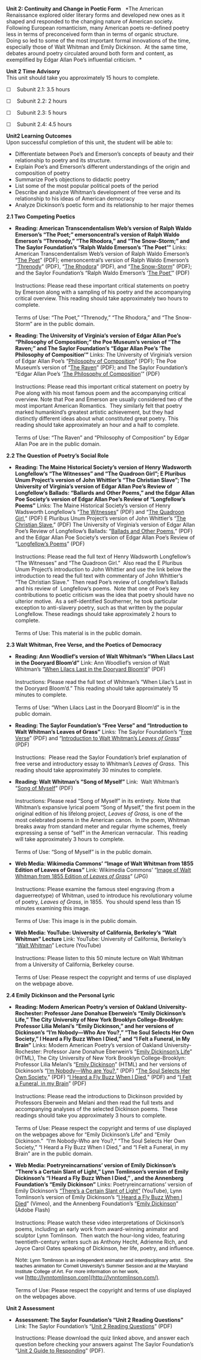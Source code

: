 **Unit 2: Continuity and Change in Poetic Form** <span id="2"></span> 
*The American Renaissance explored older literary forms and developed
new ones as it shaped and responded to the changing nature of American
society.  Following European romanticism, many American poets re-defined
poetry less in terms of preconceived form than in terms of organic
structure.  Doing so led to some of the most important formal
innovations of the time, especially those of Walt Whitman and Emily
Dickinson.  At the same time, debates around poetry circulated around
both form and content, as exemplified by Edgar Allan Poe’s influential
criticism.  *

**Unit 2 Time Advisory**  
This unit should take you approximately 15 hours to complete.  
  
 ☐    Subunit 2.1: 3.5 hours  
  
 ☐    Subunit 2.2: 2 hours  
  
 ☐    Subunit 2.3: 5 hours  
  
 ☐    Subunit 2.4: 4.5 hours

**Unit2 Learning Outcomes**  
Upon successful completion of this unit, the student will be able to:  
  
-   <span dir="LTR">Differentiate between Poe’s and Emerson’s concepts
    of beauty and their relationship to poetry and its structure.</span>
-   <span dir="LTR">Explain Poe’s and Emerson’s different understandings
    of the origin and composition of poetry</span>
-   <span dir="LTR">Summarize Poe’s objections to didactic poetry</span>
-   <span dir="LTR">List some of the most popular political poets of the
    period</span>
-   <span dir="LTR">Describe and analyze Whitman’s development of free
    verse and its relationship to his ideas of American democracy</span>
-   <span dir="LTR">Analyze Dickinson’s poetic form and its relationship
    to her major themes</span>

**2.1 Two Competing Poetics** <span id="2.1"></span> 
-   **Reading: American Transcendentalism Web’s version of Ralph Waldo
    Emerson’s “The Poet;” emersoncentral’s version of Ralph Waldo
    Emerson’s “Threnody,” “The Rhodora,” and “The Snow-Storm;” and The
    Saylor Foundation’s “Ralph Waldo Emerson’s ‘The Poet’”**
    Links: American Transcendentalism Web’s version of Ralph Waldo
    Emerson’s “[The
    Poet](http://www.saylor.org/site/wp-content/uploads/2011/11/SAYLOR-ENGL405-2.1-POET.pdf)”
    (PDF); emersoncentral’s version of Ralph Waldo Emerson’s
    “[Threnody](http://www.saylor.org/site/wp-content/uploads/2011/11/SAYLOR-ENGL405-2.1-THRENODY.pdf)”
    (PDF), “[The
    Rhodora](http://www.saylor.org/site/wp-content/uploads/2011/11/SAYLOR-ENGL405-2.1-RHODORA.pdf)”
    (PDF), and “[The
    Snow-Storm](http://www.saylor.org/site/wp-content/uploads/2011/11/SAYLOR-ENGL405-2.1-SNOWSTORM.pdf)”
    (PDF); and the Saylor Foundation’s “Ralph Waldo Emerson’s ‘[The
    Poet’](http://www.saylor.org/site/wp-content/uploads/2012/03/ENGL405-Subunit-2.1-ThePoet-FINAL.pdf)”
    (PDF)  
        
     Instructions: Please read these important critical statements on
    poetry by Emerson along with a sampling of his poetry and the
    accompanying critical overview. This reading should take
    approximately two hours to complete.  
        
     Terms of Use: “The Poet,” “Threnody,” “The Rhodora,” and “The
    Snow-Storm” are in the public domain. 

-   **Reading: The University of Virginia’s version of Edgar Allan Poe’s
    “Philosophy of Composition;” the Poe Museum’s version of “The
    Raven;” and The Saylor Foundation’s “Edgar Allan Poe’s ‘The
    Philosophy of Composition’”**
    Links: The University of Virginia’s version of Edgar Allan Poe’s
    “[Philosophy of
    Composition](http://www.saylor.org/site/wp-content/uploads/2011/11/SAYLOR-ENGL405-2.1-COMPOSITION.pdf)”
    (PDF); The Poe Museum’s version of “[The
    Raven](http://www.saylor.org/site/wp-content/uploads/2011/11/SAYLOR-ENGL405-2.1-RAVEN.pdf)”
    (PDF); and The Saylor Foundation’s “Edgar Allan Poe’s ‘[The
    Philosophy of
    Composition](http://www.saylor.org/site/wp-content/uploads/2012/03/ENGL405-Subunit-2.1-The-Philosophy-of-Composition-FINAL.pdf)’”
    (PDF)  
        
     Instructions: Please read this important critical statement on
    poetry by Poe along with his most famous poem and the accompanying
    critical overview. Note that Poe and Emerson are usually considered
    two of the most important American Romantics.  They similarly felt
    that poetry marked humankind’s greatest artistic achievement, but
    they had distinctly different ideas about what constituted great
    poetry. This reading should take approximately an hour and a half to
    complete.  
        
     Terms of Use: “The Raven” and “Philosophy of Composition” by Edgar
    Allan Poe are in the public domain.

**2.2 The Question of Poetry’s Social Role** <span id="2.2"></span> 
-   **Reading: The Maine Historical Society’s version of Henry Wadsworth
    Longfellow’s “The Witnesses” and “The Quadroon Girl”; E Pluribus
    Unum Project’s version of John Whittier’s “The Christian Slave”; The
    University of Virginia’s version of Edgar Allan Poe’s Review of
    Longfellow’s Ballads: “Ballards and Other Poems,” and the Edgar
    Allan Poe Society’s version of Edgar Allan Poe’s Review of
    “Longfellow’s Poems”**
    Links: The Maine Historical Society’s version of Henry Wadsworth
    Longfellow’s “[The
    Witnesses](http://www.saylor.org/site/wp-content/uploads/2011/11/SAYLOR-ENGL405-2.2-WITNESSES.pdf)”
    (PDF) and “[The Quadroon
    Girl](http://www.saylor.org/site/wp-content/uploads/2011/11/SAYLOR-ENGL405-2.2-QUADROON.pdf),”
    (PDF) E Pluribus Unum Project’s version of John Whittier’s “[The
    Christian
    Slave](http://www.saylor.org/site/wp-content/uploads/2011/11/SAYLOR-ENGL405-2.2-CHRISTIANSLAVE.pdf),”
    (PDF) The University of Virginia’s version of Edgar Allan Poe’s
    Review of Longfellow’s Ballads: “[Ballads and Other
    Poems](http://www.saylor.org/site/wp-content/uploads/2011/11/SAYLOR-ENGL405-2.2-BALLADS.pdf),”
    (PDF) and the Edgar Allan Poe Society’s version of Edgar Allan Poe’s
    Review of “[Longfellow’s
    Poems](http://www.saylor.org/site/wp-content/uploads/2011/11/SAYLOR-ENGL405-2.1-LONGFELLOWPOEMS.pdf)”
    (PDF)  
        
     Instructions: Please read the full text of Henry Wadsworth
    Longfellow’s “The Witnesses” and “The Quadroon Girl.”  Also read the
    E Pluribus Unum Project’s introduction to John Whittier and use the
    link below the introduction to read the full text with commentary of
    John Whittier’s “The Christian Slave.”  Then read Poe’s review of
    Longfellow’s Ballads and his review of  Longfellow’s poems.  Note
    that one of Poe’s key contributions to poetic criticism was the idea
    that poetry should have no ulterior motive.  As a self-identified
    Southerner, he took particular exception to anti-slavery poetry,
    such as that written by the popular Longfellow. These readings
    should take approximately 2 hours to complete.  
        
     Terms of Use: This material is in the public domain.

**2.3 Walt Whitman, Free Verse, and the Poetics of Democracy** <span
id="2.3"></span> 
-   **Reading: Ann Woodlief’s version of Walt Whitman’s “When Lilacs
    Last in the Dooryard Bloom’d”**
    Link: Ann Woodlief’s version of Walt Whitman’s “[When Lilacs Last in
    the Dooryard
    Bloom’d](http://www.saylor.org/site/wp-content/uploads/2011/11/SAYLOR-ENGL405-2.3-LILACS.pdf)”
    (PDF)  
        
     Instructions: Please read the full text of Whitman’s “When Lilac’s
    Last in the Dooryard Bloom’d.” This reading should take
    approximately 15 minutes to complete.  
        
     Terms of Use: “When Lilacs Last in the Dooryard Bloom’d” is in the
    public domain.

-   **Reading: The Saylor Foundation’s “Free Verse” and “Introduction to
    Walt Whitman’s Leaves of Grass”**
    Links: The Saylor Foundation’s “[Free
    Verse](http://www.saylor.org/site/wp-content/uploads/2012/03/ENGL405-2.3-Freeverse-FINAL.pdf)”
    (PDF) and “[Introduction to Walt Whitman’s *Leaves of
    Grass*](http://www.saylor.org/site/wp-content/uploads/2012/03/ENGL405-2.3-LeavesGrass-FINAL.pdf)”
    (PDF)  
        
     Instructions:  Please read the Saylor Foundation’s brief
    explanation of free verse and introductory essay to Whitman’s
    *Leaves of Grass*.  This reading should take approximately 30
    minutes to complete.

-   **Reading: Walt Whitman’s “Song of Myself”**
    Link:  Walt Whitman’s “[Song of
    Myself](http://www.saylor.org/site/wp-content/uploads/2014/06/ENGL405-Song-of-Myself.pdf)”
    (PDF)  
         
     Instructions: Please read “Song of Myself” in its entirety.  Note
    that Whitman’s expansive lyrical poem “Song of Myself,” the first
    poem in the original edition of his lifelong project, *Leaves of
    Grass,* is one of the most celebrated poems in the American canon.
     In the poem, Whitman breaks away from standard meter and regular
    rhyme schemes, freely expressing a sense of “self” in the American
    vernacular.  This reading will take approximately 3 hours to
    complete.  
        
     Terms of Use: “Song of Myself” is in the public domain.

-   **Web Media: Wikimedia Commons’ “Image of Walt Whitman from 1855
    Edition of Leaves of Grass”**
    Link: Wikimedia Commons’ “[Image of Walt Whitman from 1855 Edition
    of *Leaves of
    Grass*](http://commons.wikimedia.org/wiki/File:Walt_Whitman,_steel_engraving,_July_1854.jpg)”
    (JPG)  
        
     Instructions: Please examine the famous steel engraving (from a
    daguerreotype) of Whitman, used to introduce his revolutionary
    volume of poetry, *Leaves of Grass*, in 1855.  You should spend less
    than 15 minutes examining this image.  
        
     Terms of Use: This image is in the public domain.

-   **Web Media: YouTube: University of California, Berkeley’s “Walt
    Whitman” Lecture**
    Link: YouTube: University of California, Berkeley’s “[Walt
    Whitman](http://www.youtube.com/watch?v=_lmkkpbnKFc&feature=youtu.be)”
    Lecture (YouTube)  
        
     Instructions: Please listen to this 50 minute lecture on Walt
    Whitman from a University of California, Berkeley course.  
        
     Terms of Use: Please respect the copyright and terms of use
    displayed on the webpage above.

**2.4 Emily Dickinson and the Personal Lyric** <span id="2.4"></span> 
-   **Reading: Modern American Poetry’s version of Oakland
    University-Rochester: Professor Jane Donahue Eberwein’s “Emily
    Dickinson’s Life,” The City University of New York Brooklyn
    College-Brooklyn: Professor Lilia Melani’s “Emily Dickinson,” and
    her versions of Dickinson’s “I’m Nobody—Who Are You?,” “The Soul
    Selects Her Own Society,” I Heard a Fly Buzz When I Died,” and “I
    Felt a Funeral, in My Brain”**
    Links: Modern American Poetry’s version of Oakland
    University-Rochester: Professor Jane Donahue Eberwein’s “[Emily
    Dickinson’s
    Life](http://www.english.illinois.edu/maps/poets/a_f/dickinson/bio.htm)”
    (HTML), The City University of New York Brooklyn College-Brooklyn:
    Professor Lilia Melani’s “[Emily
    Dickinson](http://academic.brooklyn.cuny.edu/english/melani/cs6/dickinson.html)”
    (HTML) and her versions of Dickinson’s “[I’m Nobody—Who are
    You?](http://www.saylor.org/site/wp-content/uploads/2011/11/SAYLOR-ENGL405-2.4-NOBODY.pdf),”
    (PDF) “[The Soul Selects Her Own
    Society](http://www.saylor.org/site/wp-content/uploads/2011/11/SAYLOR-ENGL405-2.4-SOUL.pdf),”
    (PDF) “[I Heard a Fly Buzz When I
    Died](http://www.saylor.org/site/wp-content/uploads/2011/11/SAYLOR-ENGL405-2.4-FLYBUZZ.pdf),"
    (PDF) and “[I Felt a Funeral, in my
    Brain](http://www.saylor.org/site/wp-content/uploads/2011/11/SAYLOR-ENGL405-2.4-FUNERAL.pdf)”
    (PDF)  
        
     Instructions: Please read the introductions to Dickinson provided
    by Professors Eberwein and Melani and then read the full texts and
    accompanying analyses of the selected Dickinson poems.  These
    readings should take you approximately 3 hours to complete.  
        
     Terms of Use: Please respect the copyright and terms of use
    displayed on the webpages above for “Emily Dickinson’s Life” and
    “Emily Dickinson.”  “I’m Nobody-Who are You?,” “The Soul Selects Her
    Own Society,” “I Heard a Fly Buzz When I Died,” and “I Felt a
    Funeral, in my Brain” are in the public domain.

-   **Web Media: Poetryreincarnations’ version of Emily Dickinson’s
    “There’s a Certain Slant of Light,” Lynn Tomlinson’s version of
    Emily Dickinson’s “I Heard a Fly Buzz When I Died,” , and the
    Annenberg Foundation’s “Emily Dickinson”**
    Links: Poetryreincarnations’ version of Emily Dickinson’s [“There’s
    a Certain Slant of
    Light”](http://www.youtube.com/watch?v=r3K8XMPPam4) (YouTube), Lynn
    Tomlinson’s version of Emily Dickinson’s “[I Heard a Fly Buzz When I
    Died](http://vimeo.com/35286673)” (Vimeo), and the Annenberg
    Foundation’s “[Emily
    Dickinson](http://www.learner.org/catalog/extras/vvspot/Dickinson.html)”
    (Adobe Flash)  
        
     Instructions: Please watch these video interpretations of
    Dickinson’s poems, including an early work from award-winning
    animator and sculptor Lynn Tomlinson.  Then watch the hour-long
    video, featuring twentieth-century writers such as Anthony Hecht,
    Adrienne Rich, and Joyce Carol Oates speaking of Dickinson, her
    life, poetry, and influence.  
      
     Note: <span
    style="color: rgb(0, 0, 0); font-family: arial, sans-serif; font-size: 13px; font-style: normal; font-variant: normal; font-weight: normal; letter-spacing: normal; line-height: normal; orphans: 2; text-align: -webkit-auto; text-indent: 0px; text-transform: none; white-space: normal; widows: 2; word-spacing: 0px; -webkit-text-size-adjust: auto; -webkit-text-stroke-width: 0px; background-color: rgb(255, 255, 255); display: inline !important; float: none; ">Lynn
    Tomlinson is an independent animator and interdisciplinary artist.
     She teaches animation for Cornell University's Summer Session and
    at the Maryland Institute College of Art. For more information on
    her work, visit<span
    class="Apple-converted-space"> </span></span>[http://lynntomlinson.com](http://lynntomlinson.com/)<span
    style="color: rgb(0, 0, 0); font-family: arial, sans-serif; font-size: 13px; font-style: normal; font-variant: normal; font-weight: normal; letter-spacing: normal; line-height: normal; orphans: 2; text-align: -webkit-auto; text-indent: 0px; text-transform: none; white-space: normal; widows: 2; word-spacing: 0px; -webkit-text-size-adjust: auto; -webkit-text-stroke-width: 0px; background-color: rgb(255, 255, 255); display: inline !important; float: none; ">.</span>  
        
     Terms of Use: Please respect the copyright and terms of use
    displayed on the webpages above.

**Unit 2 Assessment** <span id="2.5"></span> 
-   **Assessment: The Saylor Foundation’s “Unit 2 Reading Questions”**
    Link: The Saylor Foundation’s “[Unit 2 Reading
    Questions](http://www.saylor.org/site/wp-content/uploads/2011/11/English-405.Unit-2.Reading-Questions.FINAL_.pdf)”
    (PDF)  
      
     Instructions: Please download the quiz linked above, and answer
    each question before checking your answers against The Saylor
    Foundation’s “[Unit 2 Guide to
    Responding](http://www.saylor.org/site/wp-content/uploads/2011/11/Engl405.Unit2_.GuidetoResponding.FINAL_.pdf)”
    (PDF).


